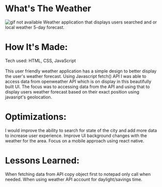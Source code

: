 <div id="header" >
 <h1  class="heading-element" dir="auto">What's The Weather</h1>
 <img src="https://i.imgur.com/35tq07Z.gif" alt="gif not available">
Weather application that displays users searched and or local weather 5-day forecast.
</div>

<div id="header" >
 <h1 class="heading-element" dir="auto">How It's Made:</h1>
 Tech used: HTML, CSS, JavaScript<br/><br/>
 This user friendly weather application has a simple design to better display the user's weather forecast. Using Javascript fetch() API I was able to access data from openweather API which is on display in this beautifully built UI. The focus was to accessing data from the API and using that to display users weather forecast based on their exact position using javasript's geolocation.
</div>


<div id="header" >
 <h1 class="heading-element" dir="auto">Optimizations:</h1>
 I would improve the ability to search for state of the city and add more data to increase user experience. Improve UI background changes with the weather for the area. Focus on a mobile approach using react native.
</div>

<div id="header">
 <h1 class="heading-element" dir="auto">Lessons Learned:</h1>
  When fetching data from API copy object first to notepad only call when needed. When using weather API account for daylight/savings time.
</div>
